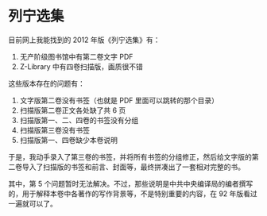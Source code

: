 # 列宁选集

目前网上我能找到的 2012 年版《列宁选集》有：

1. 无产阶级图书馆中有第二卷文字 PDF
2. Z-Library 中有四卷扫描版，画质很不错

这些版本存在的问题有：

1. 文字版第二卷没有书签（也就是 PDF 里面可以跳转的那个目录）
2. 扫描版第二卷正文各处缺了共 6 页
3. 扫描版第一、二、四卷的书签没有分组
4. 扫描版第三卷没有书签
5. 扫描版第一、四卷缺少本卷说明

于是，我动手录入了第三卷的书签，并将所有书签的分组修正，然后给文字版的第二卷导入了扫描版的书签和前言、封面等，最终拼凑出了一套相对完整的书。

其中，第 5 个问题暂时无法解决。不过，那些说明是中共中央编译局的编者撰写的，用于解释本卷中各著作的写作背景等，不是特别重要的内容，在 92 年版看过一遍就可以了。

